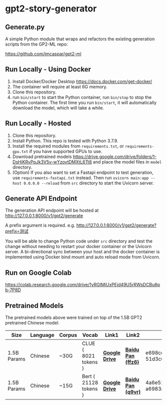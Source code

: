 # gpt2-story-generator

## Generate.py
A simple Python module that wraps and refactors the existing generation scripts from the GP2-ML repo:

https://github.com/imcaspar/gpt2-ml


## Run Locally - Using Docker
1. Install Docker/Docker Desktop https://docs.docker.com/get-docker/
2. The container will require at least 6G memory.
3. Clone this repository.
4. run `bin/start` to start the Python container, run `bin/stop` to stop the Python container. The first time you run `bin/start`, it will automatically download the model, which will take a while.

## Run Locally - Hosted
1. Clone this repository.
2. Install Python. This repo is tested with Python 3.7.9.
3. Install the required modules from `requirements.txt`, or `requirements-gpu.txt` if you have supported GPUs to use.
4. Download pretrained models https://drive.google.com/drive/folders/1-DsHiKRvPpJk3V5v-wYzovtDMXtL6Tt8
and place the model files in `model` directory.
5. (Option) If you also want to set a Fastapi endpoint to test generation, use `requirements-fastapi.txt` instead. Then run `uvicorn main:app --host 0.0.0.0 --reload` from `src` directory to start the Uvicorn server.

## Generate API Endpoint
The generation API endpoint will be hosted at http://127.0.0.1:8000/v1/gpt2/generate

A prefix argument is required. e.g. http://127.0.0.1:8000/v1/gpt2/generate?prefix=测试

You will be able to change Python code under `src` directory and test the change without needing to restart your docker container or the Uvicorn server. 
A bi-directional sync between your host and the docker container is implemented using Docker bind mount and auto reload mode from Uvicorn. 

## Run on Google Colab
https://colab.research.google.com/drive/1yRGIMiUxPEjd49U5rRWsDCBu8pb-7P8D

## Pretrained Models
The pretrained models above were trained on top of the 1.5B GPT2 pretrained Chinese model.

| Size | Language | Corpus | Vocab | Link1 | Link2 | SHA256 |
| ---- | -------- | ------ | ----- | ----- | ----- | ------ |
| 1.5B Params | Chinese  | ~30G   | CLUE ( 8021 tokens )  | [**Google Drive**](https://drive.google.com/file/d/1mT_qCQg4AWnAXTwKfsyyRWCRpgPrBJS3) | [**Baidu Pan (ffz6)**](https://pan.baidu.com/s/1yiuTHXUr2DpyBqmFYLJH6A) | e698cc97a7f5f706f84f58bb469d614e<br/>51d3c0ce5f9ab9bf77e01e3fcb41d482 |
| 1.5B Params | Chinese  | ~15G   | Bert ( 21128 tokens ) | [**Google Drive**](https://drive.google.com/file/d/1IzWpQ6I2IgfV7CldZvFJnZ9byNDZdO4n) | [**Baidu Pan (q9vr)**](https://pan.baidu.com/s/1TA_3e-u2bXg_hcx_NwVbGw) | 4a6e5124df8db7ac2bdd902e6191b807<br/>a6983a7f5d09fb10ce011f9a073b183e |
